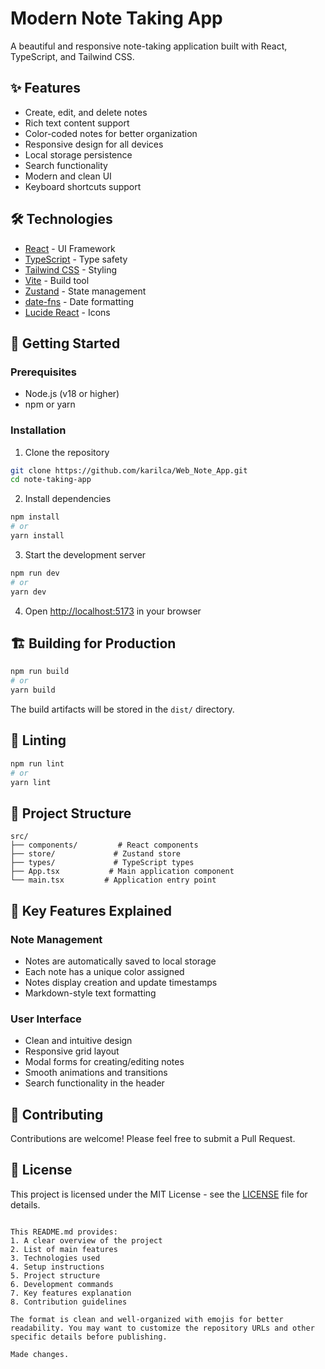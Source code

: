 
# Modern Note Taking App

A beautiful and responsive note-taking application built with React, TypeScript, and Tailwind CSS.

## ✨ Features

- Create, edit, and delete notes
- Rich text content support
- Color-coded notes for better organization
- Responsive design for all devices
- Local storage persistence
- Search functionality
- Modern and clean UI
- Keyboard shortcuts support

## 🛠️ Technologies

- [React](https://reactjs.org/) - UI Framework
- [TypeScript](https://www.typescriptlang.org/) - Type safety
- [Tailwind CSS](https://tailwindcss.com/) - Styling
- [Vite](https://vitejs.dev/) - Build tool
- [Zustand](https://zustand-demo.pmnd.rs/) - State management
- [date-fns](https://date-fns.org/) - Date formatting
- [Lucide React](https://lucide.dev/) - Icons

## 🚀 Getting Started

### Prerequisites

- Node.js (v18 or higher)
- npm or yarn

### Installation

1. Clone the repository

```bash
git clone https://github.com/karilca/Web_Note_App.git
cd note-taking-app
```

2. Install dependencies
```bash
npm install
# or
yarn install
```

3. Start the development server
```bash
npm run dev
# or
yarn dev
```

4. Open [http://localhost:5173](http://localhost:5173) in your browser

## 🏗️ Building for Production

```bash
npm run build
# or
yarn build
```

The build artifacts will be stored in the `dist/` directory.

## 🧪 Linting

```bash
npm run lint
# or
yarn lint
```

## 📁 Project Structure

```
src/
├── components/         # React components
├── store/             # Zustand store
├── types/             # TypeScript types
├── App.tsx           # Main application component
└── main.tsx         # Application entry point
```

## 🔑 Key Features Explained

### Note Management
- Notes are automatically saved to local storage
- Each note has a unique color assigned
- Notes display creation and update timestamps
- Markdown-style text formatting

### User Interface
- Clean and intuitive design
- Responsive grid layout
- Modal forms for creating/editing notes
- Smooth animations and transitions
- Search functionality in the header

## 🤝 Contributing

Contributions are welcome! Please feel free to submit a Pull Request.

## 📝 License

This project is licensed under the MIT License - see the [LICENSE](LICENSE) file for details.
```

This README.md provides:
1. A clear overview of the project
2. List of main features
3. Technologies used
4. Setup instructions
5. Project structure
6. Development commands
7. Key features explanation
8. Contribution guidelines

The format is clean and well-organized with emojis for better readability. You may want to customize the repository URLs and other specific details before publishing.

Made changes.